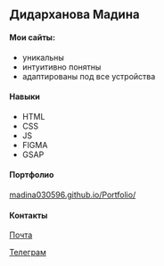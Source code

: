 ## Дидарханова Мадина
#### Мои сайты:
- уникальны
- интуитивно понятны
- адаптированы под все устройства

#### Навыки 
- HTML
- CSS
- JS
- FIGMA
- GSAP

#### Портфолио
[madina030596.github.io/Portfolio/](madina030596.github.io/Portfolio/)

#### Контакты
[Почта](didarhanova.madina@mail.ru)

[Телеграм](https://t.me/madina030596)
